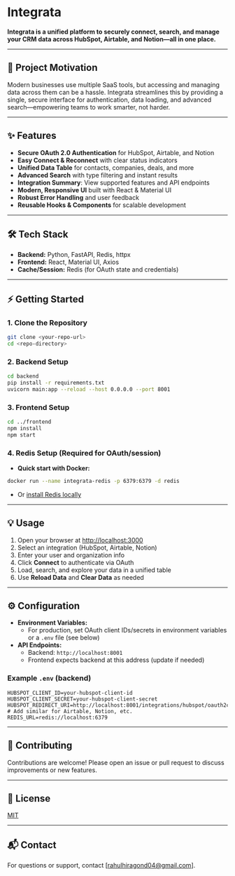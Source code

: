 # Integrata

**Integrata is a unified platform to securely connect, search, and manage your CRM data across HubSpot, Airtable, and Notion—all in one place.**

---

## 🚀 Project Motivation
Modern businesses use multiple SaaS tools, but accessing and managing data across them can be a hassle. Integrata streamlines this by providing a single, secure interface for authentication, data loading, and advanced search—empowering teams to work smarter, not harder.

---

## ✨ Features
- **Secure OAuth 2.0 Authentication** for HubSpot, Airtable, and Notion
- **Easy Connect & Reconnect** with clear status indicators
- **Unified Data Table** for contacts, companies, deals, and more
- **Advanced Search** with type filtering and instant results
- **Integration Summary**: View supported features and API endpoints
- **Modern, Responsive UI** built with React & Material UI
- **Robust Error Handling** and user feedback
- **Reusable Hooks & Components** for scalable development

---

## 🛠️ Tech Stack
- **Backend:** Python, FastAPI, Redis, httpx
- **Frontend:** React, Material UI, Axios
- **Cache/Session:** Redis (for OAuth state and credentials)

---

## ⚡ Getting Started

### 1. Clone the Repository
```bash
git clone <your-repo-url>
cd <repo-directory>
```

### 2. Backend Setup
```bash
cd backend
pip install -r requirements.txt
uvicorn main:app --reload --host 0.0.0.0 --port 8001
```

### 3. Frontend Setup
```bash
cd ../frontend
npm install
npm start
```

### 4. Redis Setup (Required for OAuth/session)
- **Quick start with Docker:**
```bash
docker run --name integrata-redis -p 6379:6379 -d redis
```
- Or [install Redis locally](https://redis.io/download)

---

## 💡 Usage
1. Open your browser at [http://localhost:3000](http://localhost:3000)
2. Select an integration (HubSpot, Airtable, Notion)
3. Enter your user and organization info
4. Click **Connect** to authenticate via OAuth
5. Load, search, and explore your data in a unified table
6. Use **Reload Data** and **Clear Data** as needed

---

## ⚙️ Configuration
- **Environment Variables:**
  - For production, set OAuth client IDs/secrets in environment variables or a `.env` file (see below)
- **API Endpoints:**
  - Backend: `http://localhost:8001`
  - Frontend expects backend at this address (update if needed)

### Example `.env` (backend)
```
HUBSPOT_CLIENT_ID=your-hubspot-client-id
HUBSPOT_CLIENT_SECRET=your-hubspot-client-secret
HUBSPOT_REDIRECT_URI=http://localhost:8001/integrations/hubspot/oauth2callback
# Add similar for Airtable, Notion, etc.
REDIS_URL=redis://localhost:6379
```

---

## 🤝 Contributing
Contributions are welcome! Please open an issue or pull request to discuss improvements or new features.

---

## 📄 License
[MIT](LICENSE)

---

## 📬 Contact
For questions or support, contact [rahulhiragond04@gmail.com]. 